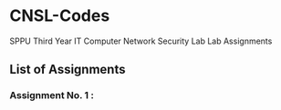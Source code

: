 # CNSL-Codes
SPPU Third Year IT Computer Network Security Lab Lab Assignments

## List of Assignments
### Assignment No. 1 : <br>
